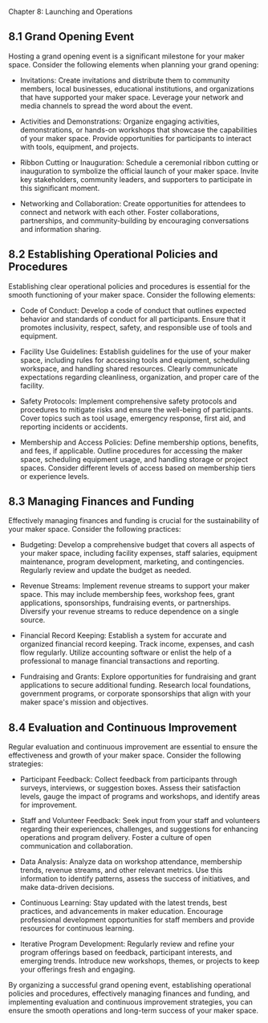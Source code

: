 Chapter 8: Launching and Operations

## 8.1 Grand Opening Event

Hosting a grand opening event is a significant milestone for your maker space. Consider the following elements when planning your grand opening:

- Invitations: Create invitations and distribute them to community members, local businesses, educational institutions, and organizations that have supported your maker space. Leverage your network and media channels to spread the word about the event.

- Activities and Demonstrations: Organize engaging activities, demonstrations, or hands-on workshops that showcase the capabilities of your maker space. Provide opportunities for participants to interact with tools, equipment, and projects.

- Ribbon Cutting or Inauguration: Schedule a ceremonial ribbon cutting or inauguration to symbolize the official launch of your maker space. Invite key stakeholders, community leaders, and supporters to participate in this significant moment.

- Networking and Collaboration: Create opportunities for attendees to connect and network with each other. Foster collaborations, partnerships, and community-building by encouraging conversations and information sharing.

## 8.2 Establishing Operational Policies and Procedures

Establishing clear operational policies and procedures is essential for the smooth functioning of your maker space. Consider the following elements:

- Code of Conduct: Develop a code of conduct that outlines expected behavior and standards of conduct for all participants. Ensure that it promotes inclusivity, respect, safety, and responsible use of tools and equipment.

- Facility Use Guidelines: Establish guidelines for the use of your maker space, including rules for accessing tools and equipment, scheduling workspace, and handling shared resources. Clearly communicate expectations regarding cleanliness, organization, and proper care of the facility.

- Safety Protocols: Implement comprehensive safety protocols and procedures to mitigate risks and ensure the well-being of participants. Cover topics such as tool usage, emergency response, first aid, and reporting incidents or accidents.

- Membership and Access Policies: Define membership options, benefits, and fees, if applicable. Outline procedures for accessing the maker space, scheduling equipment usage, and handling storage or project spaces. Consider different levels of access based on membership tiers or experience levels.

## 8.3 Managing Finances and Funding

Effectively managing finances and funding is crucial for the sustainability of your maker space. Consider the following practices:

- Budgeting: Develop a comprehensive budget that covers all aspects of your maker space, including facility expenses, staff salaries, equipment maintenance, program development, marketing, and contingencies. Regularly review and update the budget as needed.

- Revenue Streams: Implement revenue streams to support your maker space. This may include membership fees, workshop fees, grant applications, sponsorships, fundraising events, or partnerships. Diversify your revenue streams to reduce dependence on a single source.

- Financial Record Keeping: Establish a system for accurate and organized financial record keeping. Track income, expenses, and cash flow regularly. Utilize accounting software or enlist the help of a professional to manage financial transactions and reporting.

- Fundraising and Grants: Explore opportunities for fundraising and grant applications to secure additional funding. Research local foundations, government programs, or corporate sponsorships that align with your maker space's mission and objectives.

## 8.4 Evaluation and Continuous Improvement

Regular evaluation and continuous improvement are essential to ensure the effectiveness and growth of your maker space. Consider the following strategies:

- Participant Feedback: Collect feedback from participants through surveys, interviews, or suggestion boxes. Assess their satisfaction levels, gauge the impact of programs and workshops, and identify areas for improvement.

- Staff and Volunteer Feedback: Seek input from your staff and volunteers regarding their experiences, challenges, and suggestions for enhancing operations and program delivery. Foster a culture of open communication and collaboration.

- Data Analysis: Analyze data on workshop attendance, membership trends, revenue streams, and other relevant metrics. Use this information to identify patterns, assess the success of initiatives, and make data-driven decisions.

- Continuous Learning: Stay updated with the latest trends, best practices, and advancements in maker education. Encourage professional development opportunities for staff members and provide resources for continuous learning.

- Iterative Program Development: Regularly review and refine your program offerings based on feedback, participant interests, and emerging trends. Introduce new workshops, themes, or projects to keep your offerings fresh and engaging.

By organizing a successful grand opening event, establishing operational policies and procedures, effectively managing finances and funding, and implementing evaluation and continuous improvement strategies, you can ensure the smooth operations and long-term success of your maker space.
